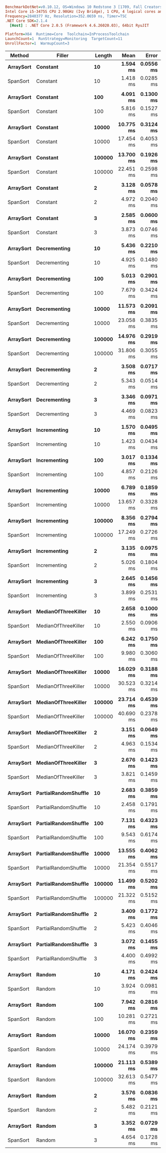 ``` ini

BenchmarkDotNet=v0.10.12, OS=Windows 10 Redstone 3 [1709, Fall Creators Update] (10.0.16299.192)
Intel Core i5-3475S CPU 2.90GHz (Ivy Bridge), 1 CPU, 4 logical cores and 4 physical cores
Frequency=2840377 Hz, Resolution=352.0659 ns, Timer=TSC
.NET Core SDK=2.1.4
  [Host] : .NET Core 2.0.5 (Framework 4.6.26020.03), 64bit RyuJIT

Platform=X64  Runtime=Core  Toolchain=InProcessToolchain  
LaunchCount=1  RunStrategy=Monitoring  TargetCount=11  
UnrollFactor=1  WarmupCount=3  

```
|    Method |               Filler | Length |      Mean |     Error |    StdDev | Scaled | ScaledSD |
|---------- |--------------------- |------- |----------:|----------:|----------:|-------:|---------:|
| **ArraySort** |             **Constant** |     **10** |  **1.594 ms** | **0.0556 ms** | **0.0402 ms** |   **1.00** |     **0.00** |
|  SpanSort |             Constant |     10 |  1.418 ms | 0.0285 ms | 0.0206 ms |   0.89 |     0.02 |
|           |                      |        |           |           |           |        |          |
| **ArraySort** |             **Constant** |    **100** |  **4.091 ms** | **0.1300 ms** | **0.0940 ms** |   **1.00** |     **0.00** |
|  SpanSort |             Constant |    100 |  5.816 ms | 0.1527 ms | 0.1104 ms |   1.42 |     0.04 |
|           |                      |        |           |           |           |        |          |
| **ArraySort** |             **Constant** |  **10000** | **10.775 ms** | **0.3124 ms** | **0.2259 ms** |   **1.00** |     **0.00** |
|  SpanSort |             Constant |  10000 | 17.454 ms | 0.4053 ms | 0.2931 ms |   1.62 |     0.04 |
|           |                      |        |           |           |           |        |          |
| **ArraySort** |             **Constant** | **100000** | **13.700 ms** | **0.1926 ms** | **0.1393 ms** |   **1.00** |     **0.00** |
|  SpanSort |             Constant | 100000 | 22.451 ms | 0.2598 ms | 0.1879 ms |   1.64 |     0.02 |
|           |                      |        |           |           |           |        |          |
| **ArraySort** |             **Constant** |      **2** |  **3.128 ms** | **0.0578 ms** | **0.0418 ms** |   **1.00** |     **0.00** |
|  SpanSort |             Constant |      2 |  4.972 ms | 0.2040 ms | 0.1475 ms |   1.59 |     0.05 |
|           |                      |        |           |           |           |        |          |
| **ArraySort** |             **Constant** |      **3** |  **2.585 ms** | **0.0600 ms** | **0.0434 ms** |   **1.00** |     **0.00** |
|  SpanSort |             Constant |      3 |  3.873 ms | 0.0746 ms | 0.0539 ms |   1.50 |     0.03 |
|           |                      |        |           |           |           |        |          |
| **ArraySort** |         **Decrementing** |     **10** |  **5.436 ms** | **0.2210 ms** | **0.1598 ms** |   **1.00** |     **0.00** |
|  SpanSort |         Decrementing |     10 |  4.925 ms | 0.1480 ms | 0.1070 ms |   0.91 |     0.03 |
|           |                      |        |           |           |           |        |          |
| **ArraySort** |         **Decrementing** |    **100** |  **5.013 ms** | **0.2901 ms** | **0.2097 ms** |   **1.00** |     **0.00** |
|  SpanSort |         Decrementing |    100 |  7.679 ms | 0.3424 ms | 0.2476 ms |   1.53 |     0.07 |
|           |                      |        |           |           |           |        |          |
| **ArraySort** |         **Decrementing** |  **10000** | **11.573 ms** | **0.2091 ms** | **0.1512 ms** |   **1.00** |     **0.00** |
|  SpanSort |         Decrementing |  10000 | 23.058 ms | 0.3835 ms | 0.2773 ms |   1.99 |     0.03 |
|           |                      |        |           |           |           |        |          |
| **ArraySort** |         **Decrementing** | **100000** | **14.976 ms** | **0.2919 ms** | **0.2111 ms** |   **1.00** |     **0.00** |
|  SpanSort |         Decrementing | 100000 | 31.806 ms | 0.3055 ms | 0.2209 ms |   2.12 |     0.03 |
|           |                      |        |           |           |           |        |          |
| **ArraySort** |         **Decrementing** |      **2** |  **3.508 ms** | **0.0717 ms** | **0.0519 ms** |   **1.00** |     **0.00** |
|  SpanSort |         Decrementing |      2 |  5.343 ms | 0.0514 ms | 0.0372 ms |   1.52 |     0.02 |
|           |                      |        |           |           |           |        |          |
| **ArraySort** |         **Decrementing** |      **3** |  **3.346 ms** | **0.0971 ms** | **0.0702 ms** |   **1.00** |     **0.00** |
|  SpanSort |         Decrementing |      3 |  4.469 ms | 0.0823 ms | 0.0595 ms |   1.34 |     0.03 |
|           |                      |        |           |           |           |        |          |
| **ArraySort** |         **Incrementing** |     **10** |  **1.570 ms** | **0.0495 ms** | **0.0358 ms** |   **1.00** |     **0.00** |
|  SpanSort |         Incrementing |     10 |  1.423 ms | 0.0434 ms | 0.0314 ms |   0.91 |     0.03 |
|           |                      |        |           |           |           |        |          |
| **ArraySort** |         **Incrementing** |    **100** |  **3.017 ms** | **0.1334 ms** | **0.0964 ms** |   **1.00** |     **0.00** |
|  SpanSort |         Incrementing |    100 |  4.857 ms | 0.2126 ms | 0.1537 ms |   1.61 |     0.07 |
|           |                      |        |           |           |           |        |          |
| **ArraySort** |         **Incrementing** |  **10000** |  **6.789 ms** | **0.1859 ms** | **0.1344 ms** |   **1.00** |     **0.00** |
|  SpanSort |         Incrementing |  10000 | 13.657 ms | 0.3328 ms | 0.2407 ms |   2.01 |     0.05 |
|           |                      |        |           |           |           |        |          |
| **ArraySort** |         **Incrementing** | **100000** |  **8.356 ms** | **0.2794 ms** | **0.2020 ms** |   **1.00** |     **0.00** |
|  SpanSort |         Incrementing | 100000 | 17.249 ms | 0.2726 ms | 0.1971 ms |   2.07 |     0.05 |
|           |                      |        |           |           |           |        |          |
| **ArraySort** |         **Incrementing** |      **2** |  **3.135 ms** | **0.0975 ms** | **0.0705 ms** |   **1.00** |     **0.00** |
|  SpanSort |         Incrementing |      2 |  5.026 ms | 0.1804 ms | 0.1305 ms |   1.60 |     0.05 |
|           |                      |        |           |           |           |        |          |
| **ArraySort** |         **Incrementing** |      **3** |  **2.645 ms** | **0.1456 ms** | **0.1053 ms** |   **1.00** |     **0.00** |
|  SpanSort |         Incrementing |      3 |  3.899 ms | 0.2531 ms | 0.1830 ms |   1.48 |     0.08 |
|           |                      |        |           |           |           |        |          |
| **ArraySort** |  **MedianOfThreeKiller** |     **10** |  **2.658 ms** | **0.1000 ms** | **0.0723 ms** |   **1.00** |     **0.00** |
|  SpanSort |  MedianOfThreeKiller |     10 |  2.550 ms | 0.0906 ms | 0.0655 ms |   0.96 |     0.03 |
|           |                      |        |           |           |           |        |          |
| **ArraySort** |  **MedianOfThreeKiller** |    **100** |  **6.242 ms** | **0.1750 ms** | **0.1266 ms** |   **1.00** |     **0.00** |
|  SpanSort |  MedianOfThreeKiller |    100 |  9.980 ms | 0.3060 ms | 0.2213 ms |   1.60 |     0.05 |
|           |                      |        |           |           |           |        |          |
| **ArraySort** |  **MedianOfThreeKiller** |  **10000** | **16.029 ms** | **0.3188 ms** | **0.2305 ms** |   **1.00** |     **0.00** |
|  SpanSort |  MedianOfThreeKiller |  10000 | 30.523 ms | 0.3214 ms | 0.2324 ms |   1.90 |     0.03 |
|           |                      |        |           |           |           |        |          |
| **ArraySort** |  **MedianOfThreeKiller** | **100000** | **23.714 ms** | **0.4539 ms** | **0.3282 ms** |   **1.00** |     **0.00** |
|  SpanSort |  MedianOfThreeKiller | 100000 | 40.690 ms | 0.2378 ms | 0.1720 ms |   1.72 |     0.02 |
|           |                      |        |           |           |           |        |          |
| **ArraySort** |  **MedianOfThreeKiller** |      **2** |  **3.151 ms** | **0.0649 ms** | **0.0469 ms** |   **1.00** |     **0.00** |
|  SpanSort |  MedianOfThreeKiller |      2 |  4.963 ms | 0.1534 ms | 0.1109 ms |   1.58 |     0.04 |
|           |                      |        |           |           |           |        |          |
| **ArraySort** |  **MedianOfThreeKiller** |      **3** |  **2.676 ms** | **0.1423 ms** | **0.1029 ms** |   **1.00** |     **0.00** |
|  SpanSort |  MedianOfThreeKiller |      3 |  3.821 ms | 0.1459 ms | 0.1055 ms |   1.43 |     0.06 |
|           |                      |        |           |           |           |        |          |
| **ArraySort** | **PartialRandomShuffle** |     **10** |  **2.683 ms** | **0.3859 ms** | **0.2790 ms** |   **1.00** |     **0.00** |
|  SpanSort | PartialRandomShuffle |     10 |  2.458 ms | 0.1791 ms | 0.1295 ms |   0.92 |     0.09 |
|           |                      |        |           |           |           |        |          |
| **ArraySort** | **PartialRandomShuffle** |    **100** |  **7.131 ms** | **0.4323 ms** | **0.3126 ms** |   **1.00** |     **0.00** |
|  SpanSort | PartialRandomShuffle |    100 |  9.543 ms | 0.6174 ms | 0.4464 ms |   1.34 |     0.08 |
|           |                      |        |           |           |           |        |          |
| **ArraySort** | **PartialRandomShuffle** |  **10000** | **13.555 ms** | **0.4062 ms** | **0.2937 ms** |   **1.00** |     **0.00** |
|  SpanSort | PartialRandomShuffle |  10000 | 21.354 ms | 0.5517 ms | 0.3989 ms |   1.58 |     0.04 |
|           |                      |        |           |           |           |        |          |
| **ArraySort** | **PartialRandomShuffle** | **100000** | **11.499 ms** | **0.5202 ms** | **0.3762 ms** |   **1.00** |     **0.00** |
|  SpanSort | PartialRandomShuffle | 100000 | 21.322 ms | 0.5152 ms | 0.3725 ms |   1.86 |     0.06 |
|           |                      |        |           |           |           |        |          |
| **ArraySort** | **PartialRandomShuffle** |      **2** |  **3.409 ms** | **0.1772 ms** | **0.1281 ms** |   **1.00** |     **0.00** |
|  SpanSort | PartialRandomShuffle |      2 |  5.423 ms | 0.4046 ms | 0.2925 ms |   1.59 |     0.10 |
|           |                      |        |           |           |           |        |          |
| **ArraySort** | **PartialRandomShuffle** |      **3** |  **3.072 ms** | **0.1455 ms** | **0.1052 ms** |   **1.00** |     **0.00** |
|  SpanSort | PartialRandomShuffle |      3 |  4.400 ms | 0.4992 ms | 0.3610 ms |   1.43 |     0.12 |
|           |                      |        |           |           |           |        |          |
| **ArraySort** |               **Random** |     **10** |  **4.171 ms** | **0.2424 ms** | **0.1753 ms** |   **1.00** |     **0.00** |
|  SpanSort |               Random |     10 |  3.924 ms | 0.0981 ms | 0.0710 ms |   0.94 |     0.04 |
|           |                      |        |           |           |           |        |          |
| **ArraySort** |               **Random** |    **100** |  **7.942 ms** | **0.2816 ms** | **0.2036 ms** |   **1.00** |     **0.00** |
|  SpanSort |               Random |    100 | 10.281 ms | 0.2721 ms | 0.1968 ms |   1.30 |     0.04 |
|           |                      |        |           |           |           |        |          |
| **ArraySort** |               **Random** |  **10000** | **16.070 ms** | **0.2359 ms** | **0.1706 ms** |   **1.00** |     **0.00** |
|  SpanSort |               Random |  10000 | 24.174 ms | 0.3979 ms | 0.2877 ms |   1.50 |     0.02 |
|           |                      |        |           |           |           |        |          |
| **ArraySort** |               **Random** | **100000** | **21.113 ms** | **0.5389 ms** | **0.3897 ms** |   **1.00** |     **0.00** |
|  SpanSort |               Random | 100000 | 32.613 ms | 0.5477 ms | 0.3960 ms |   1.55 |     0.03 |
|           |                      |        |           |           |           |        |          |
| **ArraySort** |               **Random** |      **2** |  **3.576 ms** | **0.0836 ms** | **0.0604 ms** |   **1.00** |     **0.00** |
|  SpanSort |               Random |      2 |  5.482 ms | 0.2121 ms | 0.1533 ms |   1.53 |     0.05 |
|           |                      |        |           |           |           |        |          |
| **ArraySort** |               **Random** |      **3** |  **3.352 ms** | **0.0729 ms** | **0.0527 ms** |   **1.00** |     **0.00** |
|  SpanSort |               Random |      3 |  4.654 ms | 0.1728 ms | 0.1250 ms |   1.39 |     0.04 |
